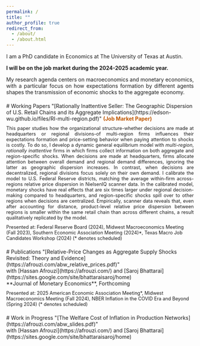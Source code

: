 ```yaml
---
permalink: /
title: ""
author_profile: true
redirect_from: 
  - /about/
  - /about.html
---
```


I am a PhD candidate in Economics at The University of Texas at Austin. 

**I will be on the job market during the 2024-2025 academic year.** 
<div style="text-align: justify;">
My research agenda centers on macroeconomics and monetary economics, with a particular focus on how expectations formation by
different agents shapes the transmission of economic shocks to the aggregate economy.
</div>

<div style="margin-top: 20px;">
</div>
# Working Papers
"[Rationally Inattentive Seller: The Geographic Dispersion of U.S. Retail Chains and its Aggregate Implications](https://edson-wu.github.io/files/RI-multi-region.pdf)" <span style="color:#BF5700;"><strong>(Job Market Paper)</strong></span> 
<div style="margin-top: 10px;">
</div>
<div style="font-size: 0.9em;"><div style="text-align: justify;">
This paper studies how the organizational structure-whether decisions are made at headquarters or regional divisions-of multi-region firms influences their expectations formation and price-setting behavior when paying attention to shocks is costly. To do so, I develop a dynamic general equilibrium model with <em>multi-region</em>, <em>rationally inattentive</em> firms in which firms collect information on both aggregate and region-specific shocks. When decisions are made at headquarters, firms allocate attention between overall demand and regional demand differences, ignoring the latter as geographic dispersion increases. In contrast, when decisions are decentralized, regional divisions focus solely on their own demand. I calibrate the model to U.S. Federal Reserve districts, matching the average within-firm across-regions relative price dispersion in NielsenIQ scanner data. In the calibrated model, monetary shocks have real effects that are six times larger under regional decision-making compared to headquarters, and region-specific shocks spill over to other regions when decisions are centralized. Empirically, scanner data reveals that, even after accounting for distance, product-level relative price dispersion between regions is smaller within the same retail chain than across different chains, a result qualitatively replicated by the model. 
</div></div>
<div style="margin-top: 10px;">
</div>
<div style="font-size: 0.9em;">
Presented at: Federal Reserve Board (2024), Midwest Macroeconomics Meeting (Fall 2023), Southern Economic Association Meeting (2024)*, Texas Macro Job Candidates Workshop (2024) (* denotes scheduled) 
</div>
<div style="margin-top: 20px;">
</div>
# Publications
"[Relative-Price Changes as Aggregate Supply Shocks Revisited: Theory and Evidence](https://afrouzi.com/abw_relative_prices.pdf)" <br>
with [Hassan Afrouzi](https://afrouzi.com/) and [Saroj Bhattarai](https://sites.google.com/site/bhattaraisaroj/home) <br>
**Journal of Monetary Economics**, Forthcoming 
<div style="margin-top: 10px;">
</div>
<div style="font-size: 0.9em;">
Presented at: 2025 American Economic Association Meeting*, Midwest Macroeconomics Meeting (Fall 2024), NBER Inflation in the COVID Era and Beyond (Spring 2024) (* denotes scheduled) 
</div>
<div style="margin-top: 20px;">
</div>
# Work in Progress 
"[The Welfare Cost of Inflation in Production Networks](https://afrouzi.com/abw_slides.pdf)" <br>
with [Hassan Afrouzi](https://afrouzi.com/) and [Saroj Bhattarai](https://sites.google.com/site/bhattaraisaroj/home) <br>









